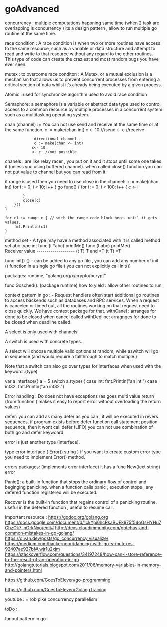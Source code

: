 # goAdvanced

concurrency : multiple computations happning same time (when 2 task are overlapping is concurrency )  its a design pattern , allow to run multiple go routine at the same time.

race condition : 
A race condition is when two or more routines have access to the same resource, such as a variable or data structure and attempt to read and write to that resource without any regard to the other routines. This type of code can create the craziest and most random bugs you have ever seen. 

mutex : to overcome race conditon :
A Mutex, or a mutual exclusion is a mechanism that allows us to prevent concurrent processes from entering a critical section of data whilst it’s already being executed by a given process.

Atomic : used for synchronize algorithm used to avoid race condition

Semaphore: a semaphore is a variable or abstract data type used to control access to a common resource by multiple processes in a concurrent system such as a multitasking operating system.

chan (channel) :=  You can not use send and receive at the same time or at the same function. 
                c := make(chan int)
                c <- 10 ///send
                 <- c     //receive

                 directional channel :
                 c := make(chan <- int) 
                c<- 10 
                <- c  //not possible
chanels : are like relay racer , you put on it and it stops until some one takes it (unless you using buffered channel). 
when called close() function you can not put value to channel but you can read from it.

if range is used then you need to use close in the channel:
     c := make(chan int)
	for i := 0; i < 10; i++ {
		go func() {
			for i := 0; i < 100; i++ {
				c <- i

			}
			close(c)
		}()
	}

	for c1 := range c { // with the range code block here. until it gets values.
		fmt.Println(c1)
	}

method set -  A type may have a method associated with it is called method set 
            abc type int 
            func (t *abc) printMe() 
            func (t abc) printMe()  
            Receiver  value 
            -------------------
            (t T)      T and *T
            (t T)         *T

func init() {} - can be added to any go file , you can add any number of init () function in a single go file ( you can not explicitly call init()) 

packages: runtime, "golang.org/x/crypto/bcrypt"

func Gosched(): (package runtime)
how to yield : allow other routines to run  

context pattern in go : - Request handlers often start additional go routines to access backends such as databases  and RPC services.
When a request is canceled or timed out, all the routines working on that request need to close quickly. We have context package for that.
withCanel : arranges for done to be closed when cancel called 
withDedline: arragnges for done to be closed when deadline called 


A select is only used with channels.

A switch is used with concrete types.

A select will choose multiple valid options at random, while aswitch will go in sequence (and would require a fallthrough to match multiple.)

Note that a switch can also go over types for interfaces when used with the keyword .(type)

var a interface{}
a = 5
switch a.(type) {
case int:
     fmt.Println("an int.")
case int32:
     fmt.Println("an int32.")



Error handling :
Do does not have exceptions (as goes multi value return (from function ) makes it easy to report error without overloading the return values)

defer: you can add as many defer as you can , it will be executed in revers sequences.
         if program exists before defer function call statement position sequence, then it wont call defer (LIFO)
         you can not use combination of both go and defer keywoard

error is just another type (interface). 

type error interface {
     Error() string
}
if you want to create custom error type you need to implement Error() method.

errors packages: (implements error interface)
it has a func New(text string) error  

Panic(): a built-in function that stops the ordinary flow of control and beginging panicking. when a function calls panic , execution stops , any defered function registered will be executed.

Recover is the built-in function that regains control of a panicking routine. useful in the defered function , useful to resume call.




Important resource :
https://godoc.org/golang.org
https://docs.google.com/document/d/1ckYpi6hcRkaBUEk975f54oGsHYHu7GhzOk7-nOrkNxo/edit#
http://devs.cloudimmunity.com/gotchas-and-common-mistakes-in-go-golang/
https://divan.dev/posts/go_concurrency_visualize/
https://medium.com/hackernoon/dancing-with-go-s-mutexes-92407ae927bf#.wjr1u2xjm
https://stackoverflow.com/questions/34197248/how-can-i-store-reference-to-the-result-of-an-operation-in-go
http://golangtutorials.blogspot.com/2011/06/memory-variables-in-memory-and-pointers.html

https://github.com/GoesToEleven/go-programming

https://github.com/GoesToEleven/GolangTraining


youtube : = rob pike concurrency parallelism


toDo : 

fanout pattern in go 
